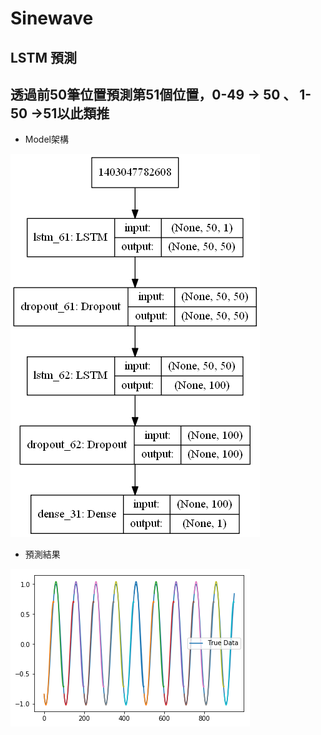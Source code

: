 # Sinewave
## LSTM 預測
## 透過前50筆位置預測第51個位置，0-49 -> 50 、 1-50 ->51以此類推

* Model架構

![image](https://github.com/YuXiangWa/Sinewave/blob/main/model_.png)

* 預測結果

![image](https://github.com/YuXiangWa/Sinewave/blob/main/Prediction.png)


